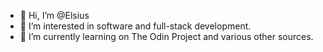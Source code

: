 - 👋 Hi, I’m @Elsius
- 👀 I’m interested in software and full-stack development.
- 🌱 I’m currently learning on The Odin Project and various other sources.
<!---
Elsius/Elsius is a ✨ special ✨ repository because its `README.md` (this file) appears on your GitHub profile.
You can click the Preview link to take a look at your changes.
--->
